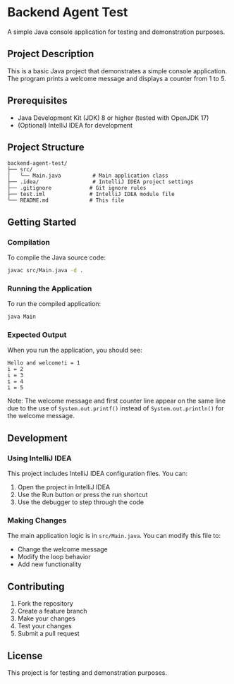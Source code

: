 # Backend Agent Test

A simple Java console application for testing and demonstration purposes.

## Project Description

This is a basic Java project that demonstrates a simple console application. The program prints a welcome message and displays a counter from 1 to 5.

## Prerequisites

- Java Development Kit (JDK) 8 or higher (tested with OpenJDK 17)
- (Optional) IntelliJ IDEA for development

## Project Structure

```
backend-agent-test/
├── src/
│   └── Main.java          # Main application class
├── .idea/                 # IntelliJ IDEA project settings
├── .gitignore            # Git ignore rules
├── test.iml              # IntelliJ IDEA module file
└── README.md             # This file
```

## Getting Started

### Compilation

To compile the Java source code:

```bash
javac src/Main.java -d .
```

### Running the Application

To run the compiled application:

```bash
java Main
```

### Expected Output

When you run the application, you should see:

```
Hello and welcome!i = 1
i = 2
i = 3
i = 4
i = 5
```

Note: The welcome message and first counter line appear on the same line due to the use of `System.out.printf()` instead of `System.out.println()` for the welcome message.

## Development

### Using IntelliJ IDEA

This project includes IntelliJ IDEA configuration files. You can:

1. Open the project in IntelliJ IDEA
2. Use the Run button or press the run shortcut
3. Use the debugger to step through the code

### Making Changes

The main application logic is in `src/Main.java`. You can modify this file to:

- Change the welcome message
- Modify the loop behavior
- Add new functionality

## Contributing

1. Fork the repository
2. Create a feature branch
3. Make your changes
4. Test your changes
5. Submit a pull request

## License

This project is for testing and demonstration purposes.